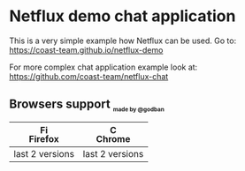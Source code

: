 # Netflux demo chat application

This is a very simple example how Netflux can be used. Go to: https://coast-team.github.io/netflux-demo

For more complex chat application example look at: https://github.com/coast-team/netflux-chat

## Browsers support <sub><sup><sub><sub>made by @godban</sub></sub></sup></sub>

| [<img src="https://raw.githubusercontent.com/godban/browsers-support-badges/master/src/images/firefox.png" alt="Firefox" width="16px" height="16px" />](http://godban.github.io/browsers-support-badges/)</br>Firefox | [<img src="https://raw.githubusercontent.com/godban/browsers-support-badges/master/src/images/chrome.png" alt="Chrome" width="16px" height="16px" />](http://godban.github.io/browsers-support-badges/)</br>Chrome |
| --------- | --------- |
| last 2 versions| last 2 versions

